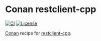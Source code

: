 # Conan restclient-cpp

[![CI](https://github.com/offa/conan-restclient-cpp/workflows/ci/badge.svg)](https://github.com/offa/conan-restclient-cpp/actions)
[![License](https://img.shields.io/badge/license-MIT-yellow.svg)](LICENSE)

[Conan](https://conan.io/) recipe for [restclient-cpp](https://github.com/mrtazz/restclient-cpp).
